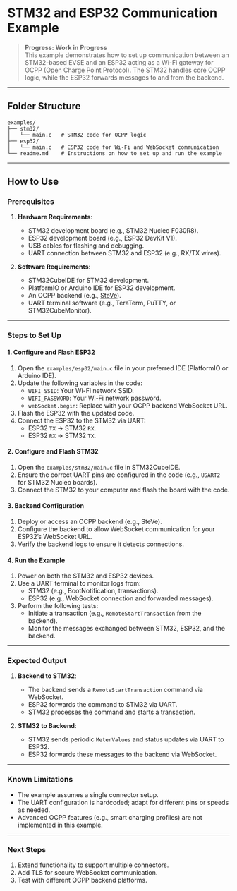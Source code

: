 # STM32 and ESP32 Communication Example  
> **Progress: Work in Progress**  
This example demonstrates how to set up communication between an STM32-based EVSE and an ESP32 acting as a Wi-Fi gateway for OCPP (Open Charge Point Protocol). The STM32 handles core OCPP logic, while the ESP32 forwards messages to and from the backend.

---

## **Folder Structure**

```
examples/
├── stm32/
│   └── main.c   # STM32 code for OCPP logic
├── esp32/
│   └── main.c   # ESP32 code for Wi-Fi and WebSocket communication
└── readme.md    # Instructions on how to set up and run the example
```

---

## **How to Use**

### **Prerequisites**
1. **Hardware Requirements**:
   - STM32 development board (e.g., STM32 Nucleo F030R8).
   - ESP32 development board (e.g., ESP32 DevKit V1).
   - USB cables for flashing and debugging.
   - UART connection between STM32 and ESP32 (e.g., RX/TX wires).

2. **Software Requirements**:
   - STM32CubeIDE for STM32 development.
   - PlatformIO or Arduino IDE for ESP32 development.
   - An OCPP backend (e.g., [SteVe](https://github.com/RWTH-i5-IDSG/steve)).
   - UART terminal software (e.g., TeraTerm, PuTTY, or STM32CubeMonitor).

---

### **Steps to Set Up**

#### **1. Configure and Flash ESP32**
1. Open the `examples/esp32/main.c` file in your preferred IDE (PlatformIO or Arduino IDE).
2. Update the following variables in the code:
   - `WIFI_SSID`: Your Wi-Fi network SSID.
   - `WIFI_PASSWORD`: Your Wi-Fi network password.
   - `webSocket.begin`: Replace with your OCPP backend WebSocket URL.
3. Flash the ESP32 with the updated code.
4. Connect the ESP32 to the STM32 via UART:
   - ESP32 `TX` → STM32 `RX`.
   - ESP32 `RX` → STM32 `TX`.

#### **2. Configure and Flash STM32**
1. Open the `examples/stm32/main.c` file in STM32CubeIDE.
2. Ensure the correct UART pins are configured in the code (e.g., `USART2` for STM32 Nucleo boards).
3. Connect the STM32 to your computer and flash the board with the code.

#### **3. Backend Configuration**
1. Deploy or access an OCPP backend (e.g., SteVe).
2. Configure the backend to allow WebSocket communication for your ESP32’s WebSocket URL.
3. Verify the backend logs to ensure it detects connections.

#### **4. Run the Example**
1. Power on both the STM32 and ESP32 devices.
2. Use a UART terminal to monitor logs from:
   - STM32 (e.g., BootNotification, transactions).
   - ESP32 (e.g., WebSocket connection and forwarded messages).
3. Perform the following tests:
   - Initiate a transaction (e.g., `RemoteStartTransaction` from the backend).
   - Monitor the messages exchanged between STM32, ESP32, and the backend.

---

### **Expected Output**
1. **Backend to STM32**:
   - The backend sends a `RemoteStartTransaction` command via WebSocket.
   - ESP32 forwards the command to STM32 via UART.
   - STM32 processes the command and starts a transaction.

2. **STM32 to Backend**:
   - STM32 sends periodic `MeterValues` and status updates via UART to ESP32.
   - ESP32 forwards these messages to the backend via WebSocket.

---

### **Known Limitations**
- The example assumes a single connector setup.
- The UART configuration is hardcoded; adapt for different pins or speeds as needed.
- Advanced OCPP features (e.g., smart charging profiles) are not implemented in this example.

---

### **Next Steps**
1. Extend functionality to support multiple connectors.
2. Add TLS for secure WebSocket communication.
3. Test with different OCPP backend platforms.
